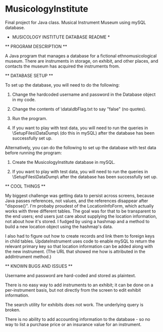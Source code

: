 # MusicologyInstitute
Final project for Java class.  Musical Instrument Museum using mySQL database.

* MUSICOLOGY INSTITUTE DATABASE README *


** PROGRAM DESCRIPTION **

A Java program that manages a database for a fictional ethnomusicological museum.  There are instruments in storage, on exhibit, and other places, and contacts the museum has acquired the instruments from.


** DATABASE SETUP **

To set up the database, you will need to do the following:

1. Change the hardcoded username and password in the Database object in my code.

2. Change the contents of \data\dbFlag.txt to say "false" (no quotes).

3. Run the program.

4. If you want to play with test data, you will need to run the queries in \SetupFiles\DataDump\ (do this in mySQL) after the database has been successfully set up.

Alternatively, you can do the following to set up the database with test data before running the program:

1. Create the MusicologyInstitute database in mySQL.

2. If you want to play with test data, you will need to run the queries in \SetupFiles\DataDump\ after the database has been successfully set up.


** COOL THINGS **

My biggest challenge was getting data to persist across screens, because Java passes references, not values, and the references disappear after "dispose()".  I'm probaby proudest of the LocationInfoForm, which actually works with three different tables.  The goal was for that to be transparent to the end users; end users just care about supplying the location information, not about how it's stored.  I fudged by using a hashmap and a method to build a new location object using the hashmap's data.

I also had to figure out how to create records and link them to foreign keys in child tables.  UpdateInstrument uses code to enable mySQL to return the relevant primary key so that location information can be added along with the new instrument.  (The URL that showed me how is attributed in the addIntrument method.)


** KNOWN BUGS AND ISSUES **

Username and password are hard-coded and stored as plaintext.

There is no easy way to add instruments to an exhibit; it can be done on a per-instrument basis, but not directly from the screen to edit exhibit information.

The search utility for exhibits does not work.  The underlying query is broken.

There is no ability to add accounting information to the database - so no way to list a purchase price or an insurance value for an instrument.

